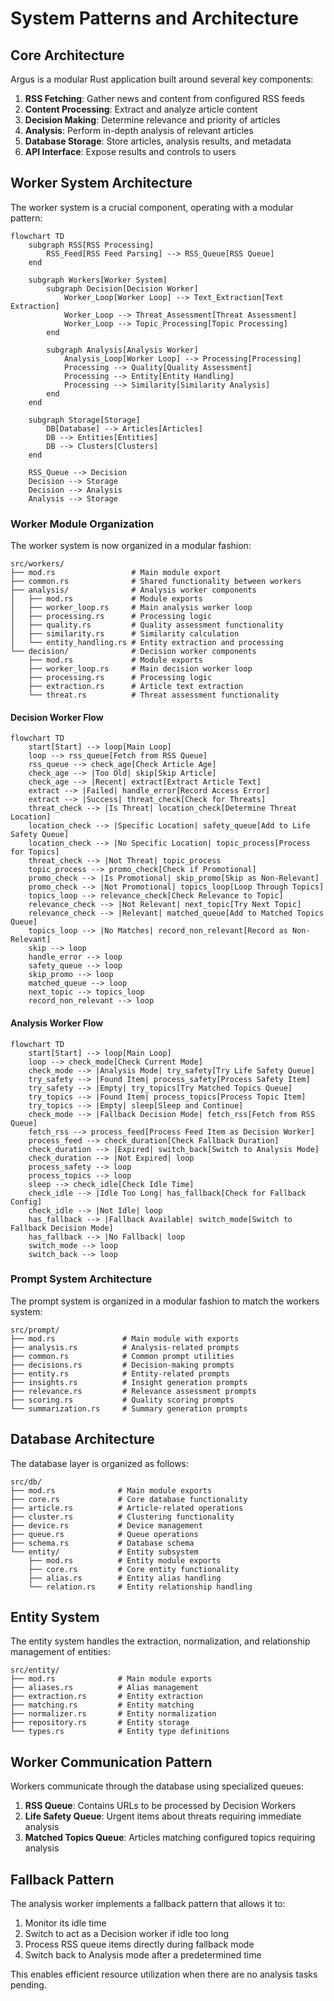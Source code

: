 # System Patterns and Architecture

## Core Architecture

Argus is a modular Rust application built around several key components:

1. **RSS Fetching**: Gather news and content from configured RSS feeds
2. **Content Processing**: Extract and analyze article content
3. **Decision Making**: Determine relevance and priority of articles
4. **Analysis**: Perform in-depth analysis of relevant articles
5. **Database Storage**: Store articles, analysis results, and metadata
6. **API Interface**: Expose results and controls to users

## Worker System Architecture

The worker system is a crucial component, operating with a modular pattern:

```mermaid
flowchart TD
    subgraph RSS[RSS Processing]
        RSS_Feed[RSS Feed Parsing] --> RSS_Queue[RSS Queue]
    end
    
    subgraph Workers[Worker System]
        subgraph Decision[Decision Worker]
            Worker_Loop[Worker Loop] --> Text_Extraction[Text Extraction]
            Worker_Loop --> Threat_Assessment[Threat Assessment]
            Worker_Loop --> Topic_Processing[Topic Processing]
        end
        
        subgraph Analysis[Analysis Worker]
            Analysis_Loop[Worker Loop] --> Processing[Processing]
            Processing --> Quality[Quality Assessment]
            Processing --> Entity[Entity Handling]
            Processing --> Similarity[Similarity Analysis]
        end
    end
    
    subgraph Storage[Storage]
        DB[Database] --> Articles[Articles]
        DB --> Entities[Entities]
        DB --> Clusters[Clusters]
    end
    
    RSS_Queue --> Decision
    Decision --> Storage
    Decision --> Analysis
    Analysis --> Storage
```

### Worker Module Organization

The worker system is now organized in a modular fashion:

```
src/workers/
├── mod.rs                 # Main module export
├── common.rs              # Shared functionality between workers
├── analysis/              # Analysis worker components
│   ├── mod.rs             # Module exports
│   ├── worker_loop.rs     # Main analysis worker loop
│   ├── processing.rs      # Processing logic
│   ├── quality.rs         # Quality assessment functionality
│   ├── similarity.rs      # Similarity calculation
│   └── entity_handling.rs # Entity extraction and processing
└── decision/              # Decision worker components
    ├── mod.rs             # Module exports
    ├── worker_loop.rs     # Main decision worker loop
    ├── processing.rs      # Processing logic
    ├── extraction.rs      # Article text extraction
    └── threat.rs          # Threat assessment functionality
```

#### Decision Worker Flow

```mermaid
flowchart TD
    start[Start] --> loop[Main Loop]
    loop --> rss_queue[Fetch from RSS Queue]
    rss_queue --> check_age[Check Article Age]
    check_age --> |Too Old| skip[Skip Article]
    check_age --> |Recent| extract[Extract Article Text]
    extract --> |Failed| handle_error[Record Access Error]
    extract --> |Success| threat_check[Check for Threats]
    threat_check --> |Is Threat| location_check[Determine Threat Location]
    location_check --> |Specific Location| safety_queue[Add to Life Safety Queue]
    location_check --> |No Specific Location| topic_process[Process for Topics]
    threat_check --> |Not Threat| topic_process
    topic_process --> promo_check[Check if Promotional]
    promo_check --> |Is Promotional| skip_promo[Skip as Non-Relevant]
    promo_check --> |Not Promotional| topics_loop[Loop Through Topics]
    topics_loop --> relevance_check[Check Relevance to Topic]
    relevance_check --> |Not Relevant| next_topic[Try Next Topic]
    relevance_check --> |Relevant| matched_queue[Add to Matched Topics Queue]
    topics_loop --> |No Matches| record_non_relevant[Record as Non-Relevant]
    skip --> loop
    handle_error --> loop
    safety_queue --> loop
    skip_promo --> loop
    matched_queue --> loop
    next_topic --> topics_loop
    record_non_relevant --> loop
```

#### Analysis Worker Flow

```mermaid
flowchart TD
    start[Start] --> loop[Main Loop]
    loop --> check_mode[Check Current Mode]
    check_mode --> |Analysis Mode| try_safety[Try Life Safety Queue]
    try_safety --> |Found Item| process_safety[Process Safety Item]
    try_safety --> |Empty| try_topics[Try Matched Topics Queue]
    try_topics --> |Found Item| process_topics[Process Topic Item]
    try_topics --> |Empty| sleep[Sleep and Continue]
    check_mode --> |Fallback Decision Mode| fetch_rss[Fetch from RSS Queue]
    fetch_rss --> process_feed[Process Feed Item as Decision Worker]
    process_feed --> check_duration[Check Fallback Duration]
    check_duration --> |Expired| switch_back[Switch to Analysis Mode]
    check_duration --> |Not Expired| loop
    process_safety --> loop
    process_topics --> loop
    sleep --> check_idle[Check Idle Time]
    check_idle --> |Idle Too Long| has_fallback[Check for Fallback Config]
    check_idle --> |Not Idle| loop
    has_fallback --> |Fallback Available| switch_mode[Switch to Fallback Decision Mode] 
    has_fallback --> |No Fallback| loop
    switch_mode --> loop
    switch_back --> loop
```

### Prompt System Architecture

The prompt system is organized in a modular fashion to match the workers system:

```
src/prompt/
├── mod.rs               # Main module with exports
├── analysis.rs          # Analysis-related prompts
├── common.rs            # Common prompt utilities
├── decisions.rs         # Decision-making prompts
├── entity.rs            # Entity-related prompts
├── insights.rs          # Insight generation prompts
├── relevance.rs         # Relevance assessment prompts
├── scoring.rs           # Quality scoring prompts
└── summarization.rs     # Summary generation prompts
```

## Database Architecture

The database layer is organized as follows:

```
src/db/
├── mod.rs              # Main module exports
├── core.rs             # Core database functionality
├── article.rs          # Article-related operations
├── cluster.rs          # Clustering functionality
├── device.rs           # Device management
├── queue.rs            # Queue operations
├── schema.rs           # Database schema
└── entity/             # Entity subsystem
    ├── mod.rs          # Entity module exports
    ├── core.rs         # Core entity functionality
    ├── alias.rs        # Entity alias handling
    └── relation.rs     # Entity relationship handling
```

## Entity System

The entity system handles the extraction, normalization, and relationship management of entities:

```
src/entity/
├── mod.rs              # Main module exports
├── aliases.rs          # Alias management
├── extraction.rs       # Entity extraction
├── matching.rs         # Entity matching
├── normalizer.rs       # Entity normalization
├── repository.rs       # Entity storage
└── types.rs            # Entity type definitions
```

## Worker Communication Pattern

Workers communicate through the database using specialized queues:

1. **RSS Queue**: Contains URLs to be processed by Decision Workers
2. **Life Safety Queue**: Urgent items about threats requiring immediate analysis
3. **Matched Topics Queue**: Articles matching configured topics requiring analysis

## Fallback Pattern

The analysis worker implements a fallback pattern that allows it to:

1. Monitor its idle time
2. Switch to act as a Decision worker if idle too long
3. Process RSS queue items directly during fallback mode
4. Switch back to Analysis mode after a predetermined time

This enables efficient resource utilization when there are no analysis tasks pending.
